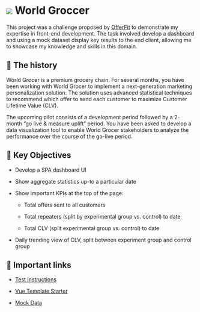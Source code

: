 # <img class="logo-header" src="/logo-min.png" /> World Groccer

This project was a challenge proposed by [OfferFit](https://www.offerfit.ai/) to demonstrate my expertise in front-end development. The task involved develop a dashboard and using a mock dataset display key results to the end client, allowing me to showcase my knowledge and skills in this domain.

## 📜 The history

World Grocer is a premium grocery chain. For several months, you have been working with World Grocer to implement a next-generation marketing personalization solution. The solution uses advanced statistical techniques to recommend which offer to send each customer to maximize Customer Lifetime Value (CLV).

The upcoming pilot consists of a development period followed by a 2-month “go live & measure uplift” period. You have been asked to develop a data visualization tool to enable World Grocer stakeholders to analyze the performance over the course of the go-live period.

## 🎯 Key Objectives

- Develop a SPA dashboard UI
- Show aggregate statistics up-to a particular date
- Show important KPIs at the top of the page:

  - Total offers sent to all customers

  - Total repeaters (split by experimental group vs. control) to date

  - Total CLV (split experimental group vs. control) to date

- Daily trending view of CLV, split between experiment group and control group

## 🔑 Important links

- [Test Instructions](https://docs.google.com/document/d/1WCzPv8gbJgq-H0PMo5SsM2keYB07MMaJO5LrTJ5Yn2Y/edit?usp=sharing)

- [Vue Template Starter](https://drive.google.com/file/d/1fvUS8QEX8EZzpKqZz9vdRrRLJ0kaRwXh/view?usp=sharing)

- [Mock Data](https://drive.google.com/file/d/1h9qD7gVfDCsZxdlsfBFKXfy3WP7GW4-x/view?usp=sharing)

<style>
  .logo-header {
    display: inline-block;
  }
</style>
